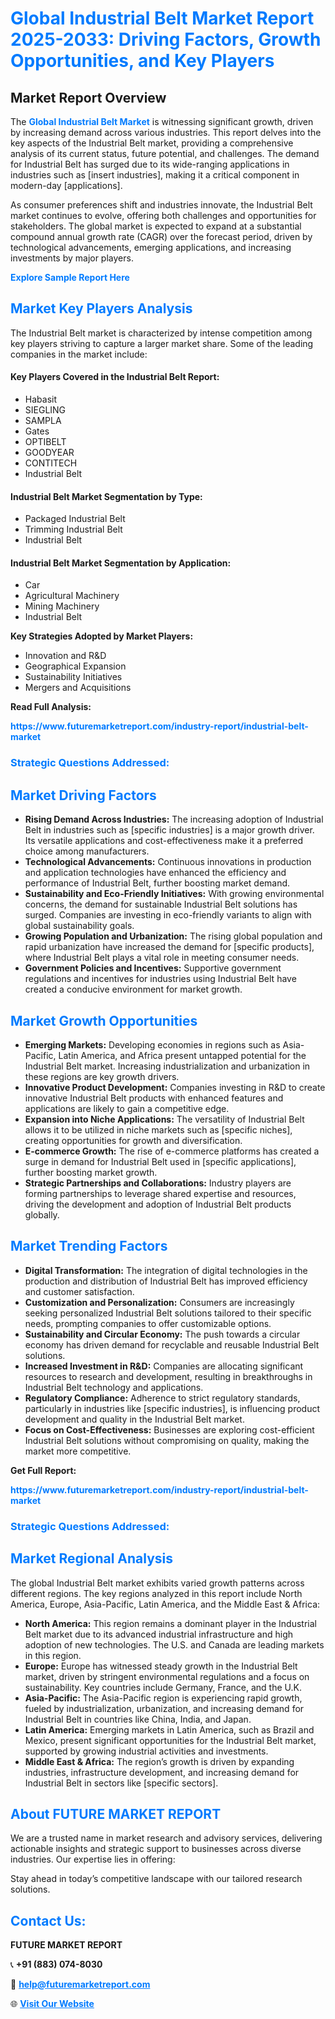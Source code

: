 <h1 style="color: #007BFF;">Global Industrial Belt Market Report 2025-2033: Driving Factors, Growth Opportunities, and Key Players</h1>

<section id="overview">
<h2>Market Report Overview</h2>
<p>The <a href="https://www.futuremarketreport.com/industry-report/industrial-belt-market" style="color: #007BFF; text-decoration: none;"><strong>Global Industrial Belt Market</strong></a> is witnessing significant growth, driven by increasing demand across various industries. This report delves into the key aspects of the Industrial Belt market, providing a comprehensive analysis of its current status, future potential, and challenges. The demand for Industrial Belt has surged due to its wide-ranging applications in industries such as [insert industries], making it a critical component in modern-day [applications].</p>
<p>As consumer preferences shift and industries innovate, the Industrial Belt market continues to evolve, offering both challenges and opportunities for stakeholders. The global market is expected to expand at a substantial compound annual growth rate (CAGR) over the forecast period, driven by technological advancements, emerging applications, and increasing investments by major players.</p>
</section>

<section id="overview">
<p><a href="https://www.futuremarketreport.com/request-sample/reportId=98613" style="color: #007BFF; text-decoration: none;"><strong>Explore Sample Report Here</strong></a></p>
</section>

<section id="key-players">
<h2 style="color: #007BFF;">Market Key Players Analysis</h2>
<p>The Industrial Belt market is characterized by intense competition among key players striving to capture a larger market share. Some of the leading companies in the market include:</p>
<h4>Key Players Covered in the Industrial Belt Report:</h4>
<ul><li>Habasit</li><li>SIEGLING</li><li>SAMPLA</li><li>Gates</li><li>OPTIBELT</li><li>GOODYEAR</li><li>CONTITECH</li><li>Industrial Belt</li></ul>
<h4>Industrial Belt Market Segmentation by Type:</h4>
<ul><li>Packaged Industrial Belt</li><li>Trimming Industrial Belt</li><li>Industrial Belt</li></ul>

<h4>Industrial Belt Market Segmentation by Application:</h4>
<ul><li>Car</li><li>Agricultural Machinery</li><li>Mining Machinery</li><li>Industrial Belt</li></ul>
<p><strong>Key Strategies Adopted by Market Players:</strong></p>
<ul>
<li>Innovation and R&D</li>
<li>Geographical Expansion</li>
<li>Sustainability Initiatives</li>
<li>Mergers and Acquisitions</li>
</ul>
</section>

<section>
<p><strong>Read Full Analysis: </strong></p><a href="https://www.futuremarketreport.com/industry-report/industrial-belt-market" style="color: #007BFF; text-decoration: none;"><strong>https://www.futuremarketreport.com/industry-report/industrial-belt-market</strong></a>
<h3 style="color: #007BFF;">Strategic Questions Addressed:</h3>
</section>

<section id="driving-factors">
<h2 style="color: #007BFF;">Market Driving Factors</h2>
<ul>
<li><strong>Rising Demand Across Industries:</strong> The increasing adoption of Industrial Belt in industries such as [specific industries] is a major growth driver. Its versatile applications and cost-effectiveness make it a preferred choice among manufacturers.</li>
<li><strong>Technological Advancements:</strong> Continuous innovations in production and application technologies have enhanced the efficiency and performance of Industrial Belt, further boosting market demand.</li>
<li><strong>Sustainability and Eco-Friendly Initiatives:</strong> With growing environmental concerns, the demand for sustainable Industrial Belt solutions has surged. Companies are investing in eco-friendly variants to align with global sustainability goals.</li>
<li><strong>Growing Population and Urbanization:</strong> The rising global population and rapid urbanization have increased the demand for [specific products], where Industrial Belt plays a vital role in meeting consumer needs.</li>
<li><strong>Government Policies and Incentives:</strong> Supportive government regulations and incentives for industries using Industrial Belt have created a conducive environment for market growth.</li>
</ul>
</section>

<section id="growth-opportunities">
<h2 style="color: #007BFF;">Market Growth Opportunities</h2>
<ul>
<li><strong>Emerging Markets:</strong> Developing economies in regions such as Asia-Pacific, Latin America, and Africa present untapped potential for the Industrial Belt market. Increasing industrialization and urbanization in these regions are key growth drivers.</li>
<li><strong>Innovative Product Development:</strong> Companies investing in R&D to create innovative Industrial Belt products with enhanced features and applications are likely to gain a competitive edge.</li>
<li><strong>Expansion into Niche Applications:</strong> The versatility of Industrial Belt allows it to be utilized in niche markets such as [specific niches], creating opportunities for growth and diversification.</li>
<li><strong>E-commerce Growth:</strong> The rise of e-commerce platforms has created a surge in demand for Industrial Belt used in [specific applications], further boosting market growth.</li>
<li><strong>Strategic Partnerships and Collaborations:</strong> Industry players are forming partnerships to leverage shared expertise and resources, driving the development and adoption of Industrial Belt products globally.</li>
</ul>
</section>

<section id="trending-factors">
<h2 style="color: #007BFF;">Market Trending Factors</h2>
<ul>
<li><strong>Digital Transformation:</strong> The integration of digital technologies in the production and distribution of Industrial Belt has improved efficiency and customer satisfaction.</li>
<li><strong>Customization and Personalization:</strong> Consumers are increasingly seeking personalized Industrial Belt solutions tailored to their specific needs, prompting companies to offer customizable options.</li>
<li><strong>Sustainability and Circular Economy:</strong> The push towards a circular economy has driven demand for recyclable and reusable Industrial Belt solutions.</li>
<li><strong>Increased Investment in R&D:</strong> Companies are allocating significant resources to research and development, resulting in breakthroughs in Industrial Belt technology and applications.</li>
<li><strong>Regulatory Compliance:</strong> Adherence to strict regulatory standards, particularly in industries like [specific industries], is influencing product development and quality in the Industrial Belt market.</li>
<li><strong>Focus on Cost-Effectiveness:</strong> Businesses are exploring cost-efficient Industrial Belt solutions without compromising on quality, making the market more competitive.</li>
</ul>
</section>

<section>
<p><strong>Get Full Report: </strong></p><a href="https://www.futuremarketreport.com/industry-report/industrial-belt-market" style="color: #007BFF; text-decoration: none;"><strong>https://www.futuremarketreport.com/industry-report/industrial-belt-market</strong></a>
<h3 style="color: #007BFF;">Strategic Questions Addressed:</h3>
</section>


<section id="regional-analysis">
<h2 style="color: #007BFF;">Market Regional Analysis</h2>
<p>The global Industrial Belt market exhibits varied growth patterns across different regions. The key regions analyzed in this report include North America, Europe, Asia-Pacific, Latin America, and the Middle East & Africa:</p>
<ul>
<li><strong>North America:</strong> This region remains a dominant player in the Industrial Belt market due to its advanced industrial infrastructure and high adoption of new technologies. The U.S. and Canada are leading markets in this region.</li>
<li><strong>Europe:</strong> Europe has witnessed steady growth in the Industrial Belt market, driven by stringent environmental regulations and a focus on sustainability. Key countries include Germany, France, and the U.K.</li>
<li><strong>Asia-Pacific:</strong> The Asia-Pacific region is experiencing rapid growth, fueled by industrialization, urbanization, and increasing demand for Industrial Belt in countries like China, India, and Japan.</li>
<li><strong>Latin America:</strong> Emerging markets in Latin America, such as Brazil and Mexico, present significant opportunities for the Industrial Belt market, supported by growing industrial activities and investments.</li>
<li><strong>Middle East & Africa:</strong> The region’s growth is driven by expanding industries, infrastructure development, and increasing demand for Industrial Belt in sectors like [specific sectors].</li>
</ul>
</section>

<footer>
<h2 style="color: #007BFF;">About FUTURE MARKET REPORT</h2>
<p>We are a trusted name in market research and advisory services, delivering actionable insights and strategic support to businesses across diverse industries. Our expertise lies in offering:</p>

<p>Stay ahead in today’s competitive landscape with our tailored research solutions.</p>

<h2 style="color: #007BFF;">Contact Us:</h2>
<p><strong>FUTURE MARKET REPORT</strong></p>
<p>📞 <strong>+91 (883) 074-8030</strong></p>
<p>📧 <strong><a href="mailto:help@futuremarketreport.com" style="color: #007BFF;">help@futuremarketreport.com</a></strong></p>
<p>🌐 <strong><a href="https://www.futuremarketreport.com/" style="color: #007BFF;">Visit Our Website</a></strong></p>
</footer>